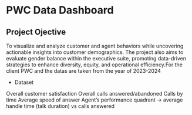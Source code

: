 # PWC Data Dashboard
## Project Ojective
To visualize and analyze customer and agent behaviors while uncovering actionable insights into customer demographics. The project also aims to evaluate gender balance within the executive suite, promoting data-driven strategies to enhance diversity, equity, and operational efficiency.For the client PWC and the datas are taken from the year of 2023-2024

- <a herf="https://github.com/prakashr2000/Power_BI_PWC_Project/blob/main/01%20Call-Center-Dataset.xlsx">Dataset</a>

Overall customer satisfaction
Overall calls answered/abandoned
Calls by time
Average speed of answer
Agent’s performance quadrant -> average handle time (talk duration) vs calls answered
